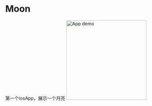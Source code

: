 # Moon
第一个iosApp，展示一个月亮
<img src="https://misteryliu.oss-cn-beijing.aliyuncs.com/imageRPReplay_Final1667643934.gif" alt="App demo" width="250"/>
